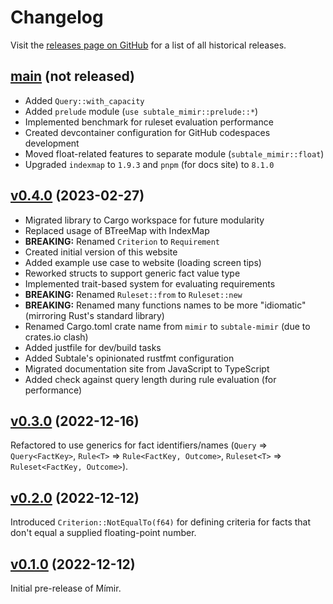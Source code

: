 # Changelog

Visit the [releases page on GitHub][releases] for a list of all historical releases.

## [main](https://github.com/subtalegames/mimir/tree/main/) (not released)

* Added `Query::with_capacity`
* Added `prelude` module (`use subtale_mimir::prelude::*`)
* Implemented benchmark for ruleset evaluation performance
* Created devcontainer configuration for GitHub codespaces development
* Moved float-related features to separate module (`subtale_mimir::float`)
* Upgraded `indexmap` to `1.9.3` and `pnpm` (for docs site) to `8.1.0`

## [v0.4.0](https://github.com/subtalegames/mimir/releases/tag/v0.4.0) (2023-02-27)

* Migrated library to Cargo workspace for future modularity
* Replaced usage of BTreeMap with IndexMap
* **BREAKING:** Renamed `Criterion` to `Requirement`
* Created initial version of this website
* Added example use case to website (loading screen tips)
* Reworked structs to support generic fact value type
* Implemented trait-based system for evaluating requirements
* **BREAKING:** Renamed `Ruleset::from` to `Ruleset::new`
* **BREAKING:** Renamed many functions names to be more "idiomatic" (mirroring Rust's standard library)
* Renamed Cargo.toml crate name from `mimir` to `subtale-mimir` (due to crates.io clash)
* Added justfile for dev/build tasks
* Added Subtale's opinionated rustfmt configuration
* Migrated documentation site from JavaScript to TypeScript
* Added check against query length during rule evaluation (for performance)

## [v0.3.0](https://github.com/subtalegames/mimir/releases/tag/v0.3.0) (2022-12-16)

Refactored to use generics for fact identifiers/names (`Query` => `Query<FactKey>`, `Rule<T>` => `Rule<FactKey, Outcome>`, `Ruleset<T>` => `Ruleset<FactKey, Outcome>`).

## [v0.2.0](https://github.com/subtalegames/mimir/releases/tag/v0.2.0) (2022-12-12)

Introduced `Criterion::NotEqualTo(f64)` for defining criteria for facts that don't equal a supplied floating-point number.

## [v0.1.0](https://github.com/subtalegames/mimir/releases/tag/v0.1.0) (2022-12-12)

Initial pre-release of Mímir.

[releases]: https://github.com/subtalegames/mimir/releases
